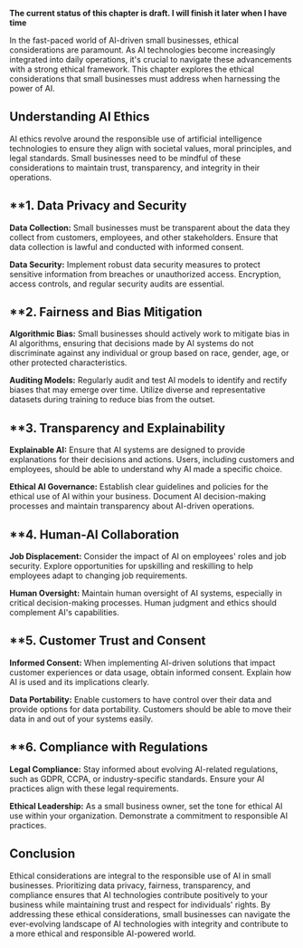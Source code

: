 **The current status of this chapter is draft. I will finish it later when I have time**

In the fast-paced world of AI-driven small businesses, ethical considerations are paramount. As AI technologies become increasingly integrated into daily operations, it's crucial to navigate these advancements with a strong ethical framework. This chapter explores the ethical considerations that small businesses must address when harnessing the power of AI.

**Understanding AI Ethics**
---------------------------

AI ethics revolve around the responsible use of artificial intelligence technologies to ensure they align with societal values, moral principles, and legal standards. Small businesses need to be mindful of these considerations to maintain trust, transparency, and integrity in their operations.

\*\*1. **Data Privacy and Security**
------------------------------------

**Data Collection:** Small businesses must be transparent about the data they collect from customers, employees, and other stakeholders. Ensure that data collection is lawful and conducted with informed consent.

**Data Security:** Implement robust data security measures to protect sensitive information from breaches or unauthorized access. Encryption, access controls, and regular security audits are essential.

\*\*2. **Fairness and Bias Mitigation**
---------------------------------------

**Algorithmic Bias:** Small businesses should actively work to mitigate bias in AI algorithms, ensuring that decisions made by AI systems do not discriminate against any individual or group based on race, gender, age, or other protected characteristics.

**Auditing Models:** Regularly audit and test AI models to identify and rectify biases that may emerge over time. Utilize diverse and representative datasets during training to reduce bias from the outset.

\*\*3. **Transparency and Explainability**
------------------------------------------

**Explainable AI:** Ensure that AI systems are designed to provide explanations for their decisions and actions. Users, including customers and employees, should be able to understand why AI made a specific choice.

**Ethical AI Governance:** Establish clear guidelines and policies for the ethical use of AI within your business. Document AI decision-making processes and maintain transparency about AI-driven operations.

\*\*4. **Human-AI Collaboration**
---------------------------------

**Job Displacement:** Consider the impact of AI on employees' roles and job security. Explore opportunities for upskilling and reskilling to help employees adapt to changing job requirements.

**Human Oversight:** Maintain human oversight of AI systems, especially in critical decision-making processes. Human judgment and ethics should complement AI's capabilities.

\*\*5. **Customer Trust and Consent**
-------------------------------------

**Informed Consent:** When implementing AI-driven solutions that impact customer experiences or data usage, obtain informed consent. Explain how AI is used and its implications clearly.

**Data Portability:** Enable customers to have control over their data and provide options for data portability. Customers should be able to move their data in and out of your systems easily.

\*\*6. **Compliance with Regulations**
--------------------------------------

**Legal Compliance:** Stay informed about evolving AI-related regulations, such as GDPR, CCPA, or industry-specific standards. Ensure your AI practices align with these legal requirements.

**Ethical Leadership:** As a small business owner, set the tone for ethical AI use within your organization. Demonstrate a commitment to responsible AI practices.

**Conclusion**
--------------

Ethical considerations are integral to the responsible use of AI in small businesses. Prioritizing data privacy, fairness, transparency, and compliance ensures that AI technologies contribute positively to your business while maintaining trust and respect for individuals' rights. By addressing these ethical considerations, small businesses can navigate the ever-evolving landscape of AI technologies with integrity and contribute to a more ethical and responsible AI-powered world.
